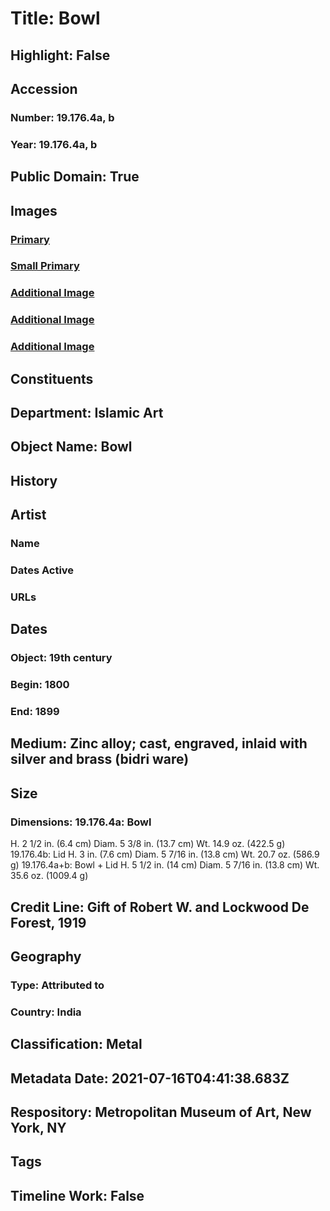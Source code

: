 # Title: Bowl
## Highlight: False
## Accession
### Number: 19.176.4a, b
### Year: 19.176.4a, b
## Public Domain: True
## Images
### [Primary](https://images.metmuseum.org/CRDImages/is/original/sf19-176-4d.jpg)
### [Small Primary](https://images.metmuseum.org/CRDImages/is/web-large/sf19-176-4d.jpg)
### [Additional Image](https://images.metmuseum.org/CRDImages/is/original/sf19-176-4a.jpg)
### [Additional Image](https://images.metmuseum.org/CRDImages/is/original/sf19-176-4b.jpg)
### [Additional Image](https://images.metmuseum.org/CRDImages/is/original/sf19-176-4c.jpg)
## Constituents
## Department: Islamic Art
## Object Name: Bowl
## History
## Artist
### Name
### Dates Active
### URLs
## Dates
### Object: 19th century
### Begin: 1800
### End: 1899
## Medium: Zinc alloy; cast, engraved, inlaid with silver and brass (bidri ware)
## Size
### Dimensions: 19.176.4a: Bowl
  H. 2 1/2 in. (6.4 cm)
  Diam. 5 3/8 in. (13.7 cm)
  Wt. 14.9 oz. (422.5 g)
19.176.4b: Lid
  H. 3 in. (7.6 cm)
  Diam. 5 7/16 in. (13.8 cm)
  Wt. 20.7 oz. (586.9 g)
19.176.4a+b: Bowl + Lid
  H. 5 1/2 in. (14 cm)
  Diam. 5 7/16 in. (13.8 cm)
  Wt. 35.6 oz. (1009.4 g)
## Credit Line: Gift of Robert W. and Lockwood De Forest, 1919
## Geography
### Type: Attributed to
### Country: India
## Classification: Metal
## Metadata Date: 2021-07-16T04:41:38.683Z
## Respository: Metropolitan Museum of Art, New York, NY
## Tags
## Timeline Work: False